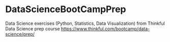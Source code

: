 # DataScienceBootCampPrep

Data Science exercises (Python, Statistics, Data Visualization) from Thinkful Data Science prep course https://www.thinkful.com/bootcamp/data-science/prep/
